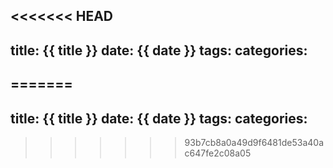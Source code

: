 <<<<<<< HEAD
---
title: {{ title }}
date: {{ date }}
tags:
categories:
---
=======
---
title: {{ title }}
date: {{ date }}
tags:
categories:
---
>>>>>>> 93b7cb8a0a49d9f6481de53a40ac647fe2c08a05
